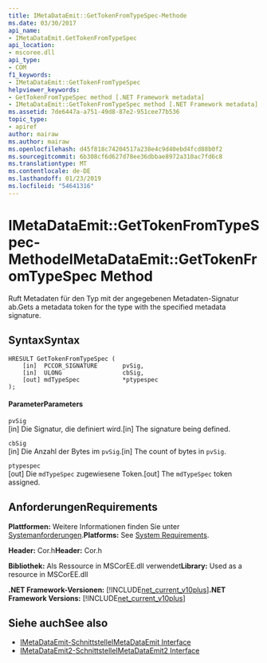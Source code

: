 ```yaml
---
title: IMetaDataEmit::GetTokenFromTypeSpec-Methode
ms.date: 03/30/2017
api_name:
- IMetaDataEmit.GetTokenFromTypeSpec
api_location:
- mscoree.dll
api_type:
- COM
f1_keywords:
- IMetaDataEmit::GetTokenFromTypeSpec
helpviewer_keywords:
- GetTokenFromTypeSpec method [.NET Framework metadata]
- IMetaDataEmit::GetTokenFromTypeSpec method [.NET Framework metadata]
ms.assetid: 7de6447a-a751-49d8-87e2-951cee77b536
topic_type:
- apiref
author: mairaw
ms.author: mairaw
ms.openlocfilehash: d45f818c74204517a238e4c9d40ebd4fcd88b0f2
ms.sourcegitcommit: 6b308cf6d627d78ee36dbbae8972a310ac7fd6c8
ms.translationtype: MT
ms.contentlocale: de-DE
ms.lasthandoff: 01/23/2019
ms.locfileid: "54641316"
---
```

# <a name="imetadataemitgettokenfromtypespec-method"></a><span data-ttu-id="b35ff-102">IMetaDataEmit::GetTokenFromTypeSpec-Methode</span><span class="sxs-lookup"><span data-stu-id="b35ff-102">IMetaDataEmit::GetTokenFromTypeSpec Method</span></span>
<span data-ttu-id="b35ff-103">Ruft Metadaten für den Typ mit der angegebenen Metadaten-Signatur ab.</span><span class="sxs-lookup"><span data-stu-id="b35ff-103">Gets a metadata token for the type with the specified metadata signature.</span></span>  
  
## <a name="syntax"></a><span data-ttu-id="b35ff-104">Syntax</span><span class="sxs-lookup"><span data-stu-id="b35ff-104">Syntax</span></span>  
  
```  
HRESULT GetTokenFromTypeSpec (   
    [in]  PCCOR_SIGNATURE       pvSig,   
    [in]  ULONG                 cbSig,   
    [out] mdTypeSpec            *ptypespec   
);  
```  
  
#### <a name="parameters"></a><span data-ttu-id="b35ff-105">Parameter</span><span class="sxs-lookup"><span data-stu-id="b35ff-105">Parameters</span></span>  
 `pvSig`  
 <span data-ttu-id="b35ff-106">[in] Die Signatur, die definiert wird.</span><span class="sxs-lookup"><span data-stu-id="b35ff-106">[in] The signature being defined.</span></span>  
  
 `cbSig`  
 <span data-ttu-id="b35ff-107">[in] Die Anzahl der Bytes im `pvSig`.</span><span class="sxs-lookup"><span data-stu-id="b35ff-107">[in] The count of bytes in `pvSig`.</span></span>  
  
 `ptypespec`  
 <span data-ttu-id="b35ff-108">[out] Die `mdTypeSpec` zugewiesene Token.</span><span class="sxs-lookup"><span data-stu-id="b35ff-108">[out] The `mdTypeSpec` token assigned.</span></span>  
  
## <a name="requirements"></a><span data-ttu-id="b35ff-109">Anforderungen</span><span class="sxs-lookup"><span data-stu-id="b35ff-109">Requirements</span></span>  
 <span data-ttu-id="b35ff-110">**Plattformen:** Weitere Informationen finden Sie unter [Systemanforderungen](../../../../docs/framework/get-started/system-requirements.md).</span><span class="sxs-lookup"><span data-stu-id="b35ff-110">**Platforms:** See [System Requirements](../../../../docs/framework/get-started/system-requirements.md).</span></span>  
  
 <span data-ttu-id="b35ff-111">**Header:** Cor.h</span><span class="sxs-lookup"><span data-stu-id="b35ff-111">**Header:** Cor.h</span></span>  
  
 <span data-ttu-id="b35ff-112">**Bibliothek:** Als Ressource in MSCorEE.dll verwendet</span><span class="sxs-lookup"><span data-stu-id="b35ff-112">**Library:** Used as a resource in MSCorEE.dll</span></span>  
  
 <span data-ttu-id="b35ff-113">**.NET Framework-Versionen:** [!INCLUDE[net_current_v10plus](../../../../includes/net-current-v10plus-md.md)]</span><span class="sxs-lookup"><span data-stu-id="b35ff-113">**.NET Framework Versions:** [!INCLUDE[net_current_v10plus](../../../../includes/net-current-v10plus-md.md)]</span></span>  
  
## <a name="see-also"></a><span data-ttu-id="b35ff-114">Siehe auch</span><span class="sxs-lookup"><span data-stu-id="b35ff-114">See also</span></span>
- [<span data-ttu-id="b35ff-115">IMetaDataEmit-Schnittstelle</span><span class="sxs-lookup"><span data-stu-id="b35ff-115">IMetaDataEmit Interface</span></span>](../../../../docs/framework/unmanaged-api/metadata/imetadataemit-interface.md)
- [<span data-ttu-id="b35ff-116">IMetaDataEmit2-Schnittstelle</span><span class="sxs-lookup"><span data-stu-id="b35ff-116">IMetaDataEmit2 Interface</span></span>](../../../../docs/framework/unmanaged-api/metadata/imetadataemit2-interface.md)
